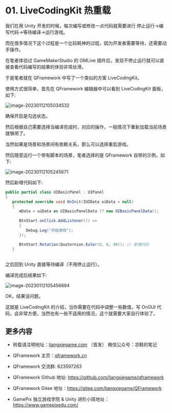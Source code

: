 ﻿# 01. LiveCodingKit 热重载

我们在用 Unity 开发的时候，每次编写或修改一点代码就需要进行 停止运行->编写代码->等待编译->运行游戏。

而在很多情况下这个过程是一个比较耗神的过程，因为开发者需要等待，还需要动手操作。

在笔者体验过 GameMakerStudio 的 GMLive 插件后，发现不停止运行就可以直接查看代码编写的结果的体验非常丝滑。

于是笔者就在 QFramework 中写了一个类似的方案 LiveCodingKit。

使用方式很简单，首先在 QFramework 编辑器中可以看到 LiveCodingKit 面板，如下:

![image-20230112105034532](https://file.liangxiegame.com/4e7b25f6-cb59-4283-8e74-9d2c951c39e5.png)

确保开启是勾选状态。

然后根据自己需要选择当编译完成时，对应的操作，一般情况下重新加载当前场景就够用了。

当然如果是场景和场景间有依赖关系，那么可以选择重启游戏。

然后随意运行一个带有脚本的场景，笔者选择的是 QFramework 自带的示例，如下:

![image-20230112105245671](https://file.liangxiegame.com/907db129-95aa-4674-a63a-3c47f82d4dc9.png)

然后新增代码如下:

```csharp
public partial class UIBasicPanel : UIPanel
{
   protected override void OnInit(IUIData uiData = null)
   {
      mData = uiData as UIBasicPanelData ?? new UIBasicPanelData();
      
      BtnStart.onClick.AddListener(() =>
      {
         Debug.Log("开始游戏");
      });

      BtnStart.Rotation(Quaternion.Euler(0, 0, 90)); // 新增代码
   }
   
```

之后回到 Unity 直接等待编译（不用停止运行）。



编译完成后结果如下:

![image-20230112105456694](https://file.liangxiegame.com/5185ab09-938c-4bd7-9259-6ff08ebaf779.png)



OK，结果没问题。

这就是 LiveCodingKit 的介绍，当你需要在代码中调整一些数值，写 OnGUI 代码，会非常方便，当然也有一些不适用的情况，这个就需要大家自行体验了。




## 更多内容

*   转载请注明地址：[liangxiegame.com](https://liangxiegame.com) （首发） 微信公众号：凉鞋的笔记

*   QFramework 主页：[qframework.cn](https://qframework.cn)

*   QFramework 交流群: 623597263

*   QFramework Github 地址: <https://github.com/liangxiegame/qframework>

*   QFramework Gitee 地址：<https://gitee.com/liangxiegame/QFramework>

*   GamePix 独立游戏学院 & Unity 进阶小班地址：<https://www.gamepixedu.com/>